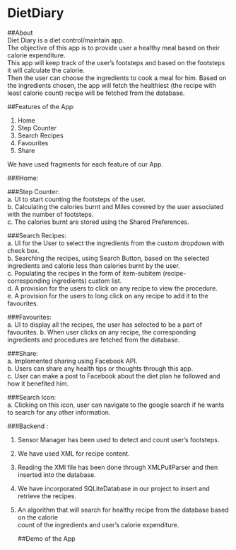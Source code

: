 # DietDiary</br>

##About</br>
Diet Diary is a diet control/maintain app.</br>
The objective of this app is to provide user a healthy meal based on their calorie expenditure.</br>
This app will keep track of the user’s footsteps and based on the footsteps it will calculate the calorie. </br>
Then the user can choose the ingredients to cook a meal for him. Based on the ingredients chosen, the app will fetch the healthiest (the recipe with least calorie count) recipe will be fetched from the database.</br>

##Features of the App:</br>
1. Home</br>
2. Step Counter</br>
3. Search Recipes</br>
4. Favourites</br>
5. Share</br>

We have used fragments for each feature of our App.</br>

###Home:</br>

###Step Counter:</br>
a. UI to start counting the footsteps of the user.</br>
b. Calculating the calories burnt and Miles covered by the user associated with the number of footsteps.</br>
c. The calories burnt are stored using the Shared Preferences.</br>

###Search Recipes:</br>
a. UI for the User to select the ingredients from the custom dropdown with check box.</br>
b. Searching the recipes, using Search Button, based on the selected ingredients and calorie less than calories burnt by the user.</br>
c. Populating the recipes in the form of item-subitem (recipe- corresponding ingredients) custom list.</br>
d. A provision for the users to click on any recipe to view the procedure.</br>
e. A provision for the users to long click on any recipe to add it to the favourites.</br>

###Favourites: </br>
a. UI to display all the recipes, the user has selected to be a part of favourites.
b. When user clicks on any recipe, the corresponding ingredients and procedures are fetched from the database.

###Share:</br>
a. Implemented sharing using Facebook API.</br>
b. Users can share any health tips or thoughts through this app.</br>
c. User can make a post to Facebook about the diet plan he followed and how it benefited him.</br>

###Search Icon:</br>
a. Clicking on this icon, user can navigate to the google search if he wants to search for any other information.</br>

###Back­end :</br>

1. Sensor Manager has been used to detect and count user’s footsteps.</br>
2. We have used XML for recipe content.</br>
3. Reading the XMl file has been done through XMLPullParser and then inserted into the database.</br>
4. We have incorporated SQLiteDatabase in our project to insert and retrieve the recipes.</br>
5. An algorithm that will search for healthy recipe from the database based on the calorie</br>
   count of the ingredients and user’s calorie expenditure.</br>
   
   ##Demo of the App


